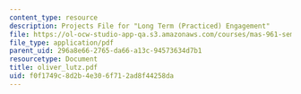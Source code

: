 ```yaml
---
content_type: resource
description: Projects File for "Long Term (Practiced) Engagement"
file: https://ol-ocw-studio-app-qa.s3.amazonaws.com/courses/mas-961-seminar-on-deep-engagement-fall-2004/f0f1749c8d2b4e306f712ad8f44258da_oliver_lutz.pdf
file_type: application/pdf
parent_uid: 296a8e66-2765-da66-a13c-94573634d7b1
resourcetype: Document
title: oliver_lutz.pdf
uid: f0f1749c-8d2b-4e30-6f71-2ad8f44258da
---
```

